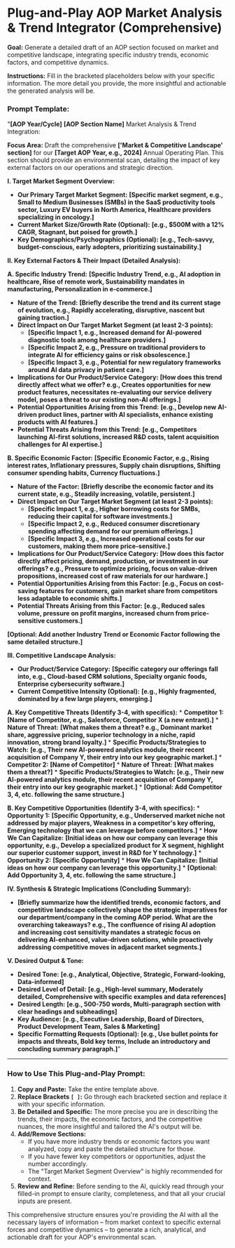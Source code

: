 # Plug-and-Play AOP Market Analysis & Trend Integrator (Comprehensive)

**Goal:** Generate a detailed draft of an AOP section focused on market and competitive landscape, integrating specific industry trends, economic factors, and competitive dynamics.

**Instructions:** Fill in the bracketed placeholders below with your specific information. The more detail you provide, the more insightful and actionable the generated analysis will be.

### Prompt Template:

"**[AOP Year/Cycle]** **[AOP Section Name]** Market Analysis & Trend Integration:

**Focus Area:** Draft the comprehensive **['Market & Competitive Landscape' section]** for our **[Target AOP Year, e.g., 2024]** Annual Operating Plan. This section should provide an environmental scan, detailing the impact of key external factors on our operations and strategic direction.

**I. Target Market Segment Overview:**
   * **Our Primary Target Market Segment:** **[Specific market segment, e.g., Small to Medium Businesses (SMBs) in the SaaS productivity tools sector, Luxury EV buyers in North America, Healthcare providers specializing in oncology.]**
   * **Current Market Size/Growth Rate (Optional):** **[e.g., $500M with a 12% CAGR, Stagnant, but poised for growth.]**
   * **Key Demographics/Psychographics (Optional):** **[e.g., Tech-savvy, budget-conscious, early adopters, prioritizing sustainability.]**

**II. Key External Factors & Their Impact (Detailed Analysis):**

   **A. Specific Industry Trend:** **[Specific Industry Trend, e.g., AI adoption in healthcare, Rise of remote work, Sustainability mandates in manufacturing, Personalization in e-commerce.]**
   * **Nature of the Trend:** **[Briefly describe the trend and its current stage of evolution, e.g., Rapidly accelerating, disruptive, nascent but gaining traction.]**
   * **Direct Impact on Our Target Market Segment (at least 2-3 points):**
      * **[Specific Impact 1, e.g., Increased demand for AI-powered diagnostic tools among healthcare providers.]**
      * **[Specific Impact 2, e.g., Pressure on traditional providers to integrate AI for efficiency gains or risk obsolescence.]**
      * **[Specific Impact 3, e.g., Potential for new regulatory frameworks around AI data privacy in patient care.]**
   * **Implications for Our Product/Service Category:** **[How does this trend directly affect what we offer? e.g., Creates opportunities for new product features, necessitates re-evaluating our service delivery model, poses a threat to our existing non-AI offerings.]**
   * **Potential Opportunities Arising from this Trend:** **[e.g., Develop new AI-driven product lines, partner with AI specialists, enhance existing products with AI features.]**
   * **Potential Threats Arising from this Trend:** **[e.g., Competitors launching AI-first solutions, increased R&D costs, talent acquisition challenges for AI expertise.]**

   **B. Specific Economic Factor:** **[Specific Economic Factor, e.g., Rising interest rates, Inflationary pressures, Supply chain disruptions, Shifting consumer spending habits, Currency fluctuations.]**
   * **Nature of the Factor:** **[Briefly describe the economic factor and its current state, e.g., Steadily increasing, volatile, persistent.]**
   * **Direct Impact on Our Target Market Segment (at least 2-3 points):**
      * **[Specific Impact 1, e.g., Higher borrowing costs for SMBs, reducing their capital for software investments.]**
      * **[Specific Impact 2, e.g., Reduced consumer discretionary spending affecting demand for our premium offerings.]**
      * **[Specific Impact 3, e.g., Increased operational costs for our customers, making them more price-sensitive.]**
   * **Implications for Our Product/Service Category:** **[How does this factor directly affect pricing, demand, production, or investment in our offerings? e.g., Pressure to optimize pricing, focus on value-driven propositions, increased cost of raw materials for our hardware.]**
   * **Potential Opportunities Arising from this Factor:** **[e.g., Focus on cost-saving features for customers, gain market share from competitors less adaptable to economic shifts.]**
   * **Potential Threats Arising from this Factor:** **[e.g., Reduced sales volume, pressure on profit margins, increased churn from price-sensitive customers.]**

   **[Optional: Add another Industry Trend or Economic Factor following the same detailed structure.]**

**III. Competitive Landscape Analysis:**
   * **Our Product/Service Category:** **[Specific category our offerings fall into, e.g., Cloud-based CRM solutions, Specialty organic foods, Enterprise cybersecurity software.]**
   * **Current Competitive Intensity (Optional):** **[e.g., Highly fragmented, dominated by a few large players, emerging.]**

   **A. Key Competitive Threats (Identify 3-4, with specifics):**
      * **Competitor 1:** **[Name of Competitor, e.g., Salesforce, Competitor X (a new entrant).]**
         * **Nature of Threat:** **[What makes them a threat? e.g., Dominant market share, aggressive pricing, superior technology in a niche, rapid innovation, strong brand loyalty.]**
         * **Specific Products/Strategies to Watch:** **[e.g., Their new AI-powered analytics module, their recent acquisition of Company Y, their entry into our key geographic market.]**
      * **Competitor 2:** **[Name of Competitor]**
         * **Nature of Threat:** **[What makes them a threat?]**
         * **Specific Products/Strategies to Watch:** **[e.g., Their new AI-powered analytics module, their recent acquisition of Company Y, their entry into our key geographic market.]**
      * **[Optional: Add Competitor 3, 4, etc. following the same structure.]**

   **B. Key Competitive Opportunities (Identify 3-4, with specifics):**
      * **Opportunity 1:** **[Specific Opportunity, e.g., Underserved market niche not addressed by major players, Weakness in a competitor's key offering, Emerging technology that we can leverage before competitors.]**
         * **How We Can Capitalize:** **[Initial ideas on how our company can leverage this opportunity, e.g., Develop a specialized product for X segment, highlight our superior customer support, invest in R&D for Y technology.]**
      * **Opportunity 2:** **[Specific Opportunity]**
         * **How We Can Capitalize:** **[Initial ideas on how our company can leverage this opportunity.]**
      * **[Optional: Add Opportunity 3, 4, etc. following the same structure.]**

**IV. Synthesis & Strategic Implications (Concluding Summary):**
   * **[Briefly summarize how the identified trends, economic factors, and competitive landscape collectively shape the strategic imperatives for our department/company in the coming AOP period. What are the overarching takeaways? e.g., The confluence of rising AI adoption and increasing cost sensitivity mandates a strategic focus on delivering AI-enhanced, value-driven solutions, while proactively addressing competitive moves in adjacent market segments.]**

**V. Desired Output & Tone:**
   * **Desired Tone:** **[e.g., Analytical, Objective, Strategic, Forward-looking, Data-informed]**
   * **Desired Level of Detail:** **[e.g., High-level summary, Moderately detailed, Comprehensive with specific examples and data references]**
   * **Desired Length:** **[e.g., 500-750 words, Multi-paragraph section with clear headings and subheadings]**
   * **Key Audience:** **[e.g., Executive Leadership, Board of Directors, Product Development Team, Sales & Marketing]**
   * **Specific Formatting Requests (Optional):** **[e.g., Use bullet points for impacts and threats, Bold key terms, Include an introductory and concluding summary paragraph.]**"

---

### How to Use This Plug-and-Play Prompt:

1.  **Copy and Paste:** Take the entire template above.
2.  **Replace Brackets `[ ]`:** Go through each bracketed section and replace it with your specific information.
3.  **Be Detailed and Specific:** The more precise you are in describing the trends, their impacts, the economic factors, and the competitive nuances, the more insightful and tailored the AI's output will be.
4.  **Add/Remove Sections:**
    *   If you have more industry trends or economic factors you want analyzed, copy and paste the detailed structure for those.
    *   If you have fewer key competitors or opportunities, adjust the number accordingly.
    *   The "Target Market Segment Overview" is highly recommended for context.
5.  **Review and Refine:** Before sending to the AI, quickly read through your filled-in prompt to ensure clarity, completeness, and that all your crucial inputs are present.

This comprehensive structure ensures you're providing the AI with all the necessary layers of information – from market context to specific external forces and competitive dynamics – to generate a rich, analytical, and actionable draft for your AOP's environmental scan.
